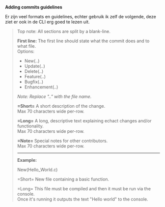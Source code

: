 **Adding commits guidelines**

Er zijn veel formats en guidelines, echter gebruik ik zelf de volgende, deze ziet er ook in de CLI erg goed te lezen uit.

> Top note: All sections are split by a blank-line.
>
> **First line:**
> The first line should state what the commit does and to what file.  
> Options:
> *   New(..)
> *   Update(..)
> *   Delete(..)
> *   Feature(..)
> *   Bugfix(..)
> *   Enhancement(..)
>
> *Note: Replace ".." with the file name.*
>
> **=Short=**
> A short description of the change.  
> Max 70 characters wide per-row.
>
> **=Long=**
> A long, descriptive text explaining echact changes and/or functionality.  
> Max 70 characters wide per-row.
>
> **=Note=**
> Special notes for other contributors.  
> Max 70 characters wide per-row.
>
> ---
>
> **Example:**
>
> New(Hello_World.c)
>
> =Short=
> New file containing a basic function.
>
> =Long=
> This file must be compiled and then it must be run via the console.  
> Once it's running it outputs the text "Hello world" to the console.
